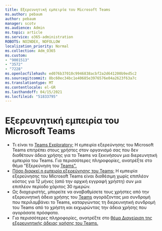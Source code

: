 ```yaml
---
title: Εξερευνητική εμπειρία του Microsoft Teams
ms.author: pebaum
author: pebaum
manager: scotv
ms.audience: Admin
ms.topic: article
ms.service: o365-administration
ROBOTS: NOINDEX, NOFOLLOW
localization_priority: Normal
ms.collection: Adm_O365
ms.custom:
- "9001513"
- "3572"
- "7228"
ms.openlocfilehash: ed076b37010c9946838acbf2a2d641200b9ed5c2
ms.sourcegitcommit: 8bc60ec34bc1e40685e3976576e04a2623f63a7c
ms.translationtype: MT
ms.contentlocale: el-GR
ms.lasthandoff: 04/15/2021
ms.locfileid: "51833795"
---
```

# <a name="microsoft-teams-exploratory-experience"></a>Εξερευνητική εμπειρία του Microsoft Teams

- Τι είναι το [Teams Exploratory;](https://docs.microsoft.com/microsoftteams/teams-exploratory) Η εμπειρία εξερεύνησης του Microsoft Teams επιτρέπει στους χρήστες στον οργανισμό σας που δεν διαθέτουν άδεια χρήσης για το Teams να ξεκινήσουν μια διερευνητική εμπειρία του Teams. Για περισσότερες πληροφορίες, ανατρέξτε στο θέμα "Εξερεύνηση του [Teams".](https://docs.microsoft.com/microsoftteams/teams-exploratory#whats-in-the-teams-exploratory-experience)
- [Πόσο διαρκεί η εμπειρία εξερεύνησης του Teams;](https://docs.microsoft.com/microsoftteams/teams-exploratory#how-long-does-the-teams-exploratory-experience-last) Η εμπειρία εξερεύνησης του Microsoft Teams είναι διαθέσιμη χωρίς επιπλέον κόστος για 12 μήνες (από την αρχική εγγραφή χρήστη) συν μια επιπλέον περίοδο χάριτος 30 ημερών.
- Ως διαχειριστής, μπορείτε να αναβαθμίσετε τους χρήστες από την εξερευνητική άδεια χρήσης του [Teams](https://docs.microsoft.com/microsoftteams/teams-exploratory#upgrade-users-from-the-teams-exploratory-license) αγοράζοντας μια συνδρομή που περιλαμβάνει το Teams, καταργώντας τη διερευνητική συνδρομή του Teams από το χρήστη και εκχωρώντας την άδεια χρήσης που αγοράσατε πρόσφατα.
- Για περισσότερες πληροφορίες, ανατρέξτε στο [θέμα Διαχείριση της εξερευνητικής άδειας χρήσης του Teams.](https://docs.microsoft.com/microsoftteams/teams-exploratory)
